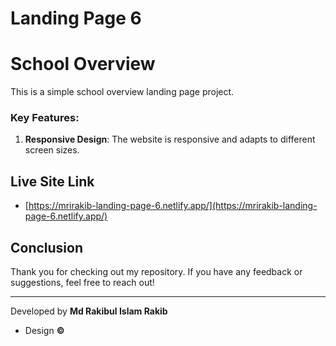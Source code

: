 # Landing Page 6

# School Overview

This is a simple school overview landing page project.

### Key Features:

1. **Responsive Design**: The website is responsive and adapts to different screen sizes.

## Live Site Link

- [https://mrirakib-landing-page-6.netlify.app/](https://mrirakib-landing-page-6.netlify.app/)

## Conclusion

Thank you for checking out my repository. If you have any feedback or suggestions, feel free to reach out!

---

Developed by **Md Rakibul Islam Rakib**

- Design **©**
